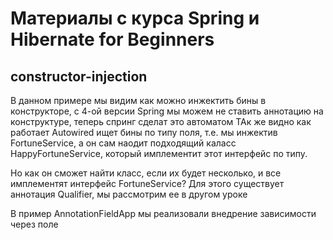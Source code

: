 # Материалы с курса  Spring и Hibernate for Beginners

## constructor-injection

В данном примере мы видим как можно инжектить бины в конструкторе, с 4-ой версии Spring мы можем 
не ставить аннотацию на конструктуре, теперь спринг сделат это автоматом
ТАк же видно как работает Autowired ищет бины по типу поля, т.е. мы инжектив FortuneService, а 
он сам наодит подходящий каласс HappyFortuneService, который имплементит этот интерфейс по типу.

Но как он сможет найти класс, если их будет несколько, и все имплементят интерфейс FortuneService?
Для этого существует аннотация Qualifier, мы рассмотрим ее в другом уроке

В пример AnnotationFieldApp мы реализовали внедрение зависимости через поле
